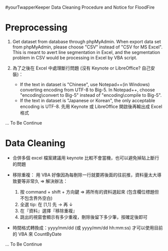#yourTwapperKeeper Data Cleaning Procedure and Notice for FloodFire


Preprocessing
===
1. Get dataset from database through phpMyAdmin.
When export data set from phpMyAdmin, please choose "CSV" instead of "CSV for MS Excel". This is meant to avert line segmentation in Excel, and the segmentation problem in CSV would be processing in Excel by VBA script.

2. 為了之後在 Excel 中處理斷行問題 (沒有 Keynote or LibreOffice? 自己安裝)：
 	* If the text in dataset is "Chinese", use Notepad++(in Windows) converting encoding from UTF-8 to Big-5. In Notepad++, choose "encoding\convert to Big-5" instead of "encoding\compile to Big-5".
	* If the text in dataset is "Japanese or Korean", the only acceptable encoding is UTF-8. 先用 Keynote 或 LibreOffice 開啟後再輸出成 Excel 格式

... To Be Continue
 

Data Cleaning
===
* 合併多個 excel 檔案建議用 keynote 比較不會當機，也可以避免掉貼上斷行的問題

* 移除重複：
用 VBA 好像因為每刪除一行就要將後面的往前推，資料量太大導致要等非常久
=> 解決辦法：
  1. 按 command + shift + 方向鍵 => 將所有的資料選起來 (包含欄位標題但不包含界外空白)
  2. 全選 tip: 在 [1,1] 先 → 再 ↓
  3. 在『資料』選擇『移除重複』
  4. 跳出的視窗會顯示有多少重複，刪除後留下多少筆，按確定後即可 

* 時間格式轉換成：yyyy/mm/dd (或 yyyy/mm/dd hh:mm:ss) 才可以使用目前的 VBA 來 CountByDate

... To Be Continue
